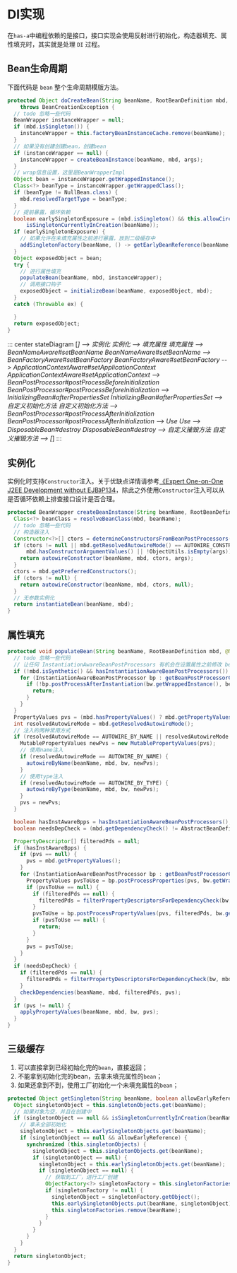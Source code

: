 # DI实现

在`has-a`中编程依赖的是接口，接口实现会使用反射进行初始化，构造器填充、属性填充时，其实就是处理 `DI` 过程。

## Bean生命周期

下面代码是 `bean` 整个生命周期模版方法。

```java
protected Object doCreateBean(String beanName, RootBeanDefinition mbd, @Nullable Object[] args)
    throws BeanCreationException {
  // todo 忽略一些代码
  BeanWrapper instanceWrapper = null;
  if (mbd.isSingleton()) {
    instanceWrapper = this.factoryBeanInstanceCache.remove(beanName);
  }
  // 如果没有创建创建bean，创建bean
  if (instanceWrapper == null) {
    instanceWrapper = createBeanInstance(beanName, mbd, args);
  }
  // wrap信息设置，这里是BeanWrapperImpl
  Object bean = instanceWrapper.getWrappedInstance();
  Class<?> beanType = instanceWrapper.getWrappedClass();
  if (beanType != NullBean.class) {
    mbd.resolvedTargetType = beanType;
  }
  // 提前暴露，循环依赖
  boolean earlySingletonExposure = (mbd.isSingleton() && this.allowCircularReferences &&
      isSingletonCurrentlyInCreation(beanName));
  if (earlySingletonExposure) {
    // 如果允许在未填充属性之前进行暴露，放到二级缓存中
    addSingletonFactory(beanName, () -> getEarlyBeanReference(beanName, mbd, bean));
  }
  Object exposedObject = bean;
  try {
    // 进行属性填充
    populateBean(beanName, mbd, instanceWrapper);
    // 调用接口钩子
    exposedObject = initializeBean(beanName, exposedObject, mbd);
  }
  catch (Throwable ex) {

  }
  return exposedObject;
}
```

::: center
<mermaid style="margin-bottom: 0px">
stateDiagram
    [*] --> 实例化
    实例化 --> 填充属性
    填充属性 --> BeanNameAware#setBeanName
    BeanNameAware#setBeanName --> BeanFactoryAware#setBeanFactory
    BeanFactoryAware#setBeanFactory --> ApplicationContextAware#setApplicationContext
    ApplicationContextAware#setApplicationContext --> BeanPostProcessor#postProcessBeforeInitialization
    BeanPostProcessor#postProcessBeforeInitialization --> InitializingBean#afterPropertiesSet
    InitializingBean#afterPropertiesSet --> 自定义初始化方法
    自定义初始化方法 --> BeanPostProcessor#postProcessAfterInitialization
    BeanPostProcessor#postProcessAfterInitialization --> Use
    Use --> DisposableBean#destroy
    DisposableBean#destroy --> 自定义摧毁方法
    自定义摧毁方法 --> [*]
</mermaid>
:::

## 实例化

实例化时支持`Constructor`注入。关于优缺点详情请参考[《Expert One-on-One J2EE Development without EJB》P134](https://book.douban.com/subject/1426848/)，除此之外使用`Constructor`注入可以从是否循环依赖上排查接口设计是否合理。

```java
protected BeanWrapper createBeanInstance(String beanName, RootBeanDefinition mbd, @Nullable Object[] args) {
  Class<?> beanClass = resolveBeanClass(mbd, beanName);
  // todo 忽略一些代码
  // 构造器注入
  Constructor<?>[] ctors = determineConstructorsFromBeanPostProcessors(beanClass, beanName);
  if (ctors != null || mbd.getResolvedAutowireMode() == AUTOWIRE_CONSTRUCTOR ||
      mbd.hasConstructorArgumentValues() || !ObjectUtils.isEmpty(args)) {
    return autowireConstructor(beanName, mbd, ctors, args);
  }
  ctors = mbd.getPreferredConstructors();
  if (ctors != null) {
    return autowireConstructor(beanName, mbd, ctors, null);
  }
  // 无参数实例化
  return instantiateBean(beanName, mbd);
}
```

## 属性填充

```java
protected void populateBean(String beanName, RootBeanDefinition mbd, @Nullable BeanWrapper bw) {
  // todo 忽略一些代码
  // 让任何 InstantiationAwareBeanPostProcessors 有机会在设置属性之前修改 bean 的状态。例如，这可以用于支持字段注入的样式。
  if (!mbd.isSynthetic() && hasInstantiationAwareBeanPostProcessors()) {
    for (InstantiationAwareBeanPostProcessor bp : getBeanPostProcessorCache().instantiationAware) {
      if (!bp.postProcessAfterInstantiation(bw.getWrappedInstance(), beanName)) {
        return;
      }
    }
  }
  PropertyValues pvs = (mbd.hasPropertyValues() ? mbd.getPropertyValues() : null);
  int resolvedAutowireMode = mbd.getResolvedAutowireMode();
  // 注入的两种常用方式
  if (resolvedAutowireMode == AUTOWIRE_BY_NAME || resolvedAutowireMode == AUTOWIRE_BY_TYPE) {
    MutablePropertyValues newPvs = new MutablePropertyValues(pvs);
    // 使用name注入
    if (resolvedAutowireMode == AUTOWIRE_BY_NAME) {
      autowireByName(beanName, mbd, bw, newPvs);
    }
    // 使用type注入
    if (resolvedAutowireMode == AUTOWIRE_BY_TYPE) {
      autowireByType(beanName, mbd, bw, newPvs);
    }
    pvs = newPvs;
  }

  boolean hasInstAwareBpps = hasInstantiationAwareBeanPostProcessors();
  boolean needsDepCheck = (mbd.getDependencyCheck() != AbstractBeanDefinition.DEPENDENCY_CHECK_NONE);

  PropertyDescriptor[] filteredPds = null;
  if (hasInstAwareBpps) {
    if (pvs == null) {
      pvs = mbd.getPropertyValues();
    }
    for (InstantiationAwareBeanPostProcessor bp : getBeanPostProcessorCache().instantiationAware) {
      PropertyValues pvsToUse = bp.postProcessProperties(pvs, bw.getWrappedInstance(), beanName);
      if (pvsToUse == null) {
        if (filteredPds == null) {
          filteredPds = filterPropertyDescriptorsForDependencyCheck(bw, mbd.allowCaching);
        }
        pvsToUse = bp.postProcessPropertyValues(pvs, filteredPds, bw.getWrappedInstance(), beanName);
        if (pvsToUse == null) {
          return;
        }
      }
      pvs = pvsToUse;
    }
  }
  if (needsDepCheck) {
    if (filteredPds == null) {
      filteredPds = filterPropertyDescriptorsForDependencyCheck(bw, mbd.allowCaching);
    }
    checkDependencies(beanName, mbd, filteredPds, pvs);
  }
  if (pvs != null) {
    applyPropertyValues(beanName, mbd, bw, pvs);
  }
}
```

## 三级缓存

1. 可以直接拿到已经初始化完的`bean`，直接返回；
2. 不能拿到初始化完的bean，去拿未填充属性的`bean`；
3. 如果还拿到不到，使用工厂初始化一个未填充属性的`bean`；

```java
protected Object getSingleton(String beanName, boolean allowEarlyReference) {
  Object singletonObject = this.singletonObjects.get(beanName);
  // 如果对象为空，并且在创建中
  if (singletonObject == null && isSingletonCurrentlyInCreation(beanName)) {
    // 拿未全部初始化
    singletonObject = this.earlySingletonObjects.get(beanName);
    if (singletonObject == null && allowEarlyReference) {
      synchronized (this.singletonObjects) {
        singletonObject = this.singletonObjects.get(beanName);
        if (singletonObject == null) {
          singletonObject = this.earlySingletonObjects.get(beanName);
          if (singletonObject == null) {
            // 获取到工厂，进行工厂创建
            ObjectFactory<?> singletonFactory = this.singletonFactories.get(beanName);
            if (singletonFactory != null) {
              singletonObject = singletonFactory.getObject();
              this.earlySingletonObjects.put(beanName, singletonObject);
              this.singletonFactories.remove(beanName);
            }
          }
        }
      }
    }
  }
  return singletonObject;
}
```
